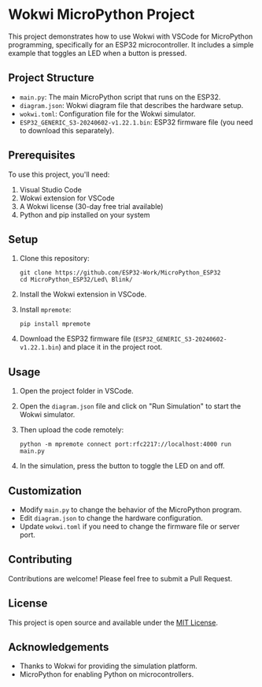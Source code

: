 # Wokwi MicroPython Project

This project demonstrates how to use Wokwi with VSCode for MicroPython programming, specifically for an ESP32 microcontroller. It includes a simple example that toggles an LED when a button is pressed.

## Project Structure

- `main.py`: The main MicroPython script that runs on the ESP32.
- `diagram.json`: Wokwi diagram file that describes the hardware setup.
- `wokwi.toml`: Configuration file for the Wokwi simulator.
- `ESP32_GENERIC_S3-20240602-v1.22.1.bin`: ESP32 firmware file (you need to download this separately).

## Prerequisites

To use this project, you'll need:

1. Visual Studio Code
2. Wokwi extension for VSCode
3. A Wokwi license (30-day free trial available)
4. Python and pip installed on your system

## Setup

1. Clone this repository:
   ```
   git clone https://github.com/ESP32-Work/MicroPython_ESP32
   cd MicroPython_ESP32/Led\ Blink/
   ```

2. Install the Wokwi extension in VSCode.

3. Install `mpremote`:
   ```
   pip install mpremote
   ```

4. Download the ESP32 firmware file (`ESP32_GENERIC_S3-20240602-v1.22.1.bin`) and place it in the project root.

## Usage

1. Open the project folder in VSCode.

2. Open the `diagram.json` file and click on "Run Simulation" to start the Wokwi simulator.

3. Then upload the code remotely:
   ```
   python -m mpremote connect port:rfc2217://localhost:4000 run main.py
   ```

4. In the simulation, press the button to toggle the LED on and off.

## Customization

- Modify `main.py` to change the behavior of the MicroPython program.
- Edit `diagram.json` to change the hardware configuration.
- Update `wokwi.toml` if you need to change the firmware file or server port.

## Contributing

Contributions are welcome! Please feel free to submit a Pull Request.

## License

This project is open source and available under the [MIT License](LICENSE).

## Acknowledgements

- Thanks to Wokwi for providing the simulation platform.
- MicroPython for enabling Python on microcontrollers.